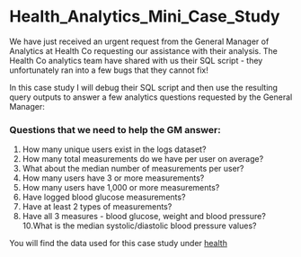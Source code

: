# Health_Analytics_Mini_Case_Study
We have just received an urgent request from the General Manager of Analytics at Health Co requesting our assistance with their analysis. The Health Co analytics team have shared with us their SQL script - they unfortunately ran into a few bugs that they cannot fix!

In this case study I will debug their SQL script and then use the resulting query outputs to answer a few analytics questions requested by the General Manager:

### Questions that we need to help the GM answer:
1. How many unique users exist in the logs dataset?
2. How many total measurements do we have per user on average?
3. What about the median number of measurements per user?
4. How many users have 3 or more measurements?
5. How many users have 1,000 or more measurements?
7. Have logged blood glucose measurements?
8. Have at least 2 types of measurements?
9. Have all 3 measures - blood glucose, weight and blood pressure?
10.What is the median systolic/diastolic blood pressure values?

You will find the data used for this case study under [health](https://github.com/SiyamDodhiaAnalyst/Health_Analytics_Mini_Case_Study_SQL/tree/main/health)
